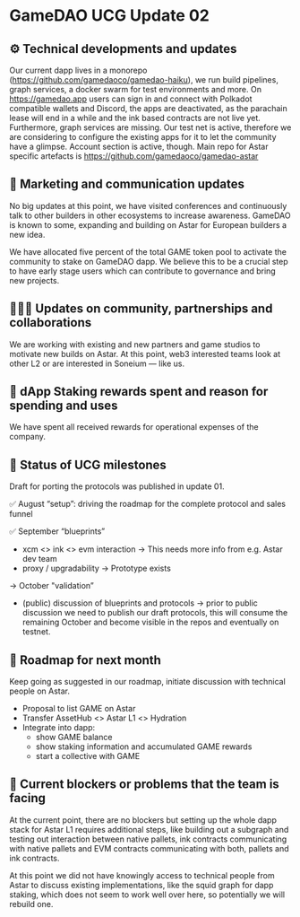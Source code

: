 # GameDAO UCG Update 02

## ⚙️ Technical developments and updates

Our current dapp lives in a monorepo (https://github.com/gamedaoco/gamedao-haiku), we run build pipelines, graph services, a docker swarm for test environments and more. On https://gamedao.app users can sign in and connect with Polkadot compatible wallets and Discord, the apps are deactivated, as the parachain lease will end in a while and the ink based contracts are not live yet. Furthermore, graph services are missing. Our test net is active, therefore we are considering to configure the existing apps for it to let the community have a glimpse. Account section is active, though. Main repo for Astar specific artefacts is https://github.com/gamedaoco/gamedao-astar

## 📣 Marketing and communication updates

No big updates at this point, we have visited conferences and continuously talk to other builders in other ecosystems to increase awareness. GameDAO is known to some, expanding and building on Astar for European builders a new idea.

We have allocated five percent of the total GAME token pool to activate the community to stake on GameDAO dapp. We believe this to be a crucial step to have early stage users which can contribute to governance and bring new projects.

## 🧑‍🤝‍🧑 Updates on community, partnerships and collaborations

We are working with existing and new partners and game studios to motivate new builds on Astar. At this point, web3 interested teams look at other L2 or are interested in Soneium — like us.

## 💸 dApp Staking rewards spent and reason for spending and uses

We have spent all received rewards for operational expenses of the company.

## 📅 Status of UCG milestones

Draft for porting the protocols was published in update 01.

✅ August “setup”: driving the roadmap for the complete protocol and sales funnel

✅ September “blueprints”

- xcm <> ink <> evm interaction → This needs more info from e.g. Astar dev team
- proxy / upgradability → Prototype exists

→ October "validation”

- (public) discussion of blueprints and protocols → prior to public discussion we need to publish our draft protocols, this will consume the remaining October and become visible in the repos and eventually on testnet.

## 🦾 Roadmap for next month

Keep going as suggested in our roadmap, initiate discussion with technical people on Astar.

- Proposal to list GAME on Astar
- Transfer AssetHub <> Astar L1 <> Hydration
- Integrate into dapp:
  - show GAME balance
  - show staking information and accumulated GAME rewards
  - start a collective with GAME

## 🥷 Current blockers or problems that the team is facing

At the current point, there are no blockers but setting up the whole dapp stack for Astar L1 requires additional steps, like building out a subgraph and testing out interaction between native pallets, ink contracts communicating with native pallets and EVM contracts communicating with both, pallets and ink contracts.

At this point we did not have knowingly access to technical people from Astar to discuss existing implementations, like the squid graph for dapp staking, which does not seem to work well over here, so potentially we will rebuild one.
